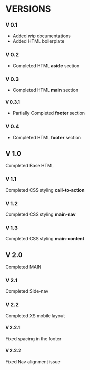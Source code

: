# VERSIONS

### V 0.1

- Added *wip* documentations
- Added HTML boilerplate

### V 0.2

- Completed HTML **aside** section

### V 0.3 

- Completed HTML **main** section

#### V 0.3.1

- Partially Completed **footer** section

### V 0.4

- Completed HTML **footer** section

## V 1.0

Completed Base HTML

### V 1.1

Completed CSS styling **call-to-action**

### V 1.2 

Completed CSS styling **main-nav**

### V 1.3 

Completed CSS styling **main-content**

## V 2.0 

Completed MAIN

### V 2.1 

Completed Side-nav

### V 2.2 

Completed XS mobile layout

#### V 2.2.1

Fixed spacing in the footer

#### V 2.2.2 

Fixed Nav alignment issue